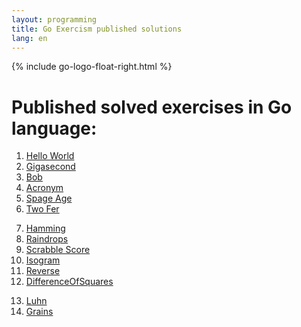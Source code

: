 ```yaml
---
layout: programming
title: Go Exercism published solutions
lang: en
---
```

{% include go-logo-float-right.html %}

# Published solved exercises in Go language:

<div class="row">
<!-- First Column -->
<div class="col">
  <ol start="1">
    <li><a href="https://exercism.io/tracks/go/exercises/hello-world/solutions/5c04ba98fa234720a46469f43a193cde">Hello World</a></li>
    <li><a href="https://exercism.io/my/solutions/93894c94bd1e4695adc2aaba024202aa">Gigasecond</a></li>
    <li><a href="https://exercism.io/tracks/go/exercises/bob/solutions/4c7737a9bcbd47b096e51243815e4989">Bob</a></li>
    <li><a href="https://exercism.io/tracks/go/exercises/acronym/solutions/53184f8a114c4c6795fcc164a9413ee4">Acronym</a></li>
    <li><a href="https://exercism.io/tracks/go/exercises/space-age/solutions/a64ee12516ef452db235c57f42d403c2">Spage Age</a></li>
    <li><a href="https://exercism.io/tracks/go/exercises/two-fer/solutions/b4f99f007ebb4a43a31b9d1e01d5bd26">Two Fer</a></li>
  </ol>
</div>
<!-- Second Column -->
<div class="col">
  <ol start="7">
    <li><a href="https://exercism.io/tracks/go/exercises/hamming/solutions/0bc47118bb9340ecb2d9e4007acf31a9">Hamming</a></li>
    <li><a href="https://exercism.io/tracks/go/exercises/raindrops/solutions/f720ebc2efb74882a39f44fe582bfa17">Raindrops</a></li>
    <li><a href="https://exercism.io/tracks/go/exercises/scrabble-score/solutions/3d034762da584a4190df8dfbfea10fb7">Scrabble Score</a></li>
    <li><a href="https://exercism.io/tracks/go/exercises/isogram/solutions/f60da9437eea4c0b8f7451c8f387d48d">Isogram</a></li>
    <li><a href="https://exercism.io/tracks/go/exercises/reverse-string/solutions/cdd0a9173dd94155a5b5d830d2223796">Reverse</a></li>
    <li><a href="https://exercism.io/tracks/go/exercises/difference-of-squares/solutions/07639793ea5641479b4d668319751476">DifferenceOfSquares</a></li> 
  </ol>

</div>
<!-- Third Column -->
<div class="col">
  <ol start="13">
    <li><a href="https://exercism.io/tracks/go/exercises/luhn/solutions/6e2fc0a73fb34183ac4394cfc99f4762">Luhn</a></li> 
    <li><a href="https://exercism.io/tracks/go/exercises/grains/solutions/24aa3b2e044448d6a33a0a49ce43da54">Grains</a></li> 
  </ol>

</div>

</div>


